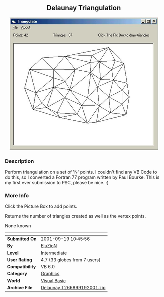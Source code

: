 ﻿<div align="center">

## Delaunay Triangulation

<img src="PIC2001919121063476.jpg">
</div>

### Description

Perform triangulation on a set of 'N' points. I couldn't find any VB Code to do this, so I converted a Fortran 77 program written by Paul Bourke. This is my first ever submission to PSC, please be nice. :)
 
### More Info
 
Click the Picture Box to add points.

Returns the number of triangles created as well as the vertex points.

None known


<span>             |<span>
---                |---
**Submitted On**   |2001-09-19 10:45:56
**By**             |[EluZioN](https://github.com/Planet-Source-Code/PSCIndex/blob/master/ByAuthor/eluzion.md)
**Level**          |Intermediate
**User Rating**    |4.7 (33 globes from 7 users)
**Compatibility**  |VB 6\.0
**Category**       |[Graphics](https://github.com/Planet-Source-Code/PSCIndex/blob/master/ByCategory/graphics__1-46.md)
**World**          |[Visual Basic](https://github.com/Planet-Source-Code/PSCIndex/blob/master/ByWorld/visual-basic.md)
**Archive File**   |[Delaunay T266899192001\.zip](https://github.com/Planet-Source-Code/eluzion-delaunay-triangulation__1-27390/archive/master.zip)








